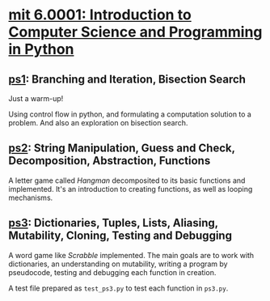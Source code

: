 # [mit 6.0001: Introduction to Computer Science and Programming in Python](https://www.google.com/url?sa=t&rct=j&q=&esrc=s&source=web&cd=&cad=rja&uact=8&ved=2ahUKEwjyj5eygMr9AhWMyqQKHYZDA-wQFnoECA0QAQ&url=https%3A%2F%2Focw.mit.edu%2Fcourses%2F6-0001-introduction-to-computer-science-and-programming-in-python-fall-2016%2F&usg=AOvVaw0Ou2egTvV-U78H7xjzTSKd)

## [ps1](https://ocw.mit.edu/courses/6-0001-introduction-to-computer-science-and-programming-in-python-fall-2016/8cf75481d7047180c386de3e485bd050_MIT6_0001F16_ps1.pdf): Branching and Iteration, Bisection Search

Just a warm-up!

Using control flow in python, and formulating a computation solution to a problem. And also an exploration on bisection search.


## [ps2](https://ocw.mit.edu/courses/6-0001-introduction-to-computer-science-and-programming-in-python-fall-2016/d57834a8de13b1579b3e5274e520ea14_ps2.zip): String Manipulation, Guess and Check, Decomposition, Abstraction, Functions

A letter game called *Hangman* decomposited to its basic functions and implemented. It's an introduction to creating functions, as well as looping mechanisms.


## [ps3](): Dictionaries, Tuples, Lists, Aliasing, Mutability, Cloning, Testing and Debugging

A word game like *Scrabble* implemented. The main goals are to work with dictionaries, an understanding on mutability, writing a program by pseudocode, testing and debugging each function in creation.

A test file prepared as `test_ps3.py` to test each function in `ps3.py`.
